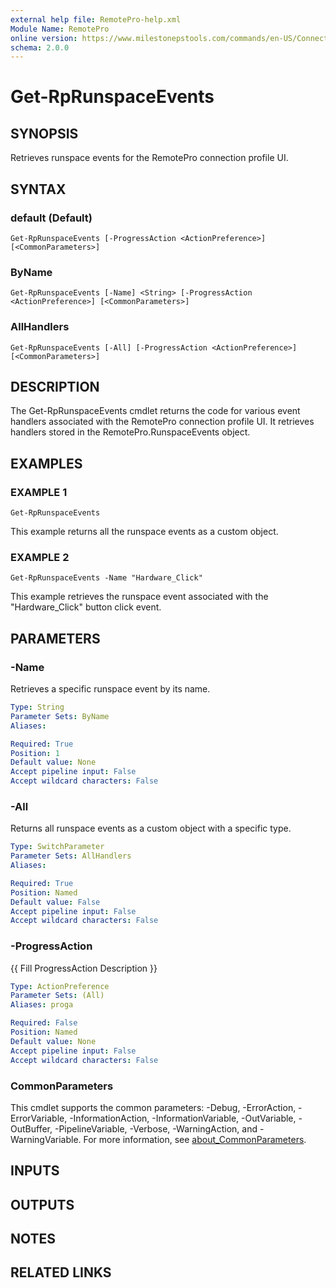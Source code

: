 ```yaml
---
external help file: RemotePro-help.xml
Module Name: RemotePro
online version: https://www.milestonepstools.com/commands/en-US/Connect-Vms/#description
schema: 2.0.0
---
```


# Get-RpRunspaceEvents

## SYNOPSIS
Retrieves runspace events for the RemotePro connection profile UI.

## SYNTAX

### default (Default)
```
Get-RpRunspaceEvents [-ProgressAction <ActionPreference>] [<CommonParameters>]
```

### ByName
```
Get-RpRunspaceEvents [-Name] <String> [-ProgressAction <ActionPreference>] [<CommonParameters>]
```

### AllHandlers
```
Get-RpRunspaceEvents [-All] [-ProgressAction <ActionPreference>] [<CommonParameters>]
```

## DESCRIPTION
The Get-RpRunspaceEvents cmdlet returns the code for various event handlers
associated with the RemotePro connection profile UI.
It retrieves handlers
stored in the RemotePro.RunspaceEvents object.

## EXAMPLES

### EXAMPLE 1
```
Get-RpRunspaceEvents
```

This example returns all the runspace events as a custom object.

### EXAMPLE 2
```
Get-RpRunspaceEvents -Name "Hardware_Click"
```

This example retrieves the runspace event associated with the "Hardware_Click" button click event.

## PARAMETERS

### -Name
Retrieves a specific runspace event by its name.

```yaml
Type: String
Parameter Sets: ByName
Aliases:

Required: True
Position: 1
Default value: None
Accept pipeline input: False
Accept wildcard characters: False
```

### -All
Returns all runspace events as a custom object with a specific type.

```yaml
Type: SwitchParameter
Parameter Sets: AllHandlers
Aliases:

Required: True
Position: Named
Default value: False
Accept pipeline input: False
Accept wildcard characters: False
```

### -ProgressAction
{{ Fill ProgressAction Description }}

```yaml
Type: ActionPreference
Parameter Sets: (All)
Aliases: proga

Required: False
Position: Named
Default value: None
Accept pipeline input: False
Accept wildcard characters: False
```

### CommonParameters
This cmdlet supports the common parameters: -Debug, -ErrorAction, -ErrorVariable, -InformationAction, -InformationVariable, -OutVariable, -OutBuffer, -PipelineVariable, -Verbose, -WarningAction, and -WarningVariable. For more information, see [about_CommonParameters](http://go.microsoft.com/fwlink/?LinkID=113216).

## INPUTS

## OUTPUTS

## NOTES

## RELATED LINKS
